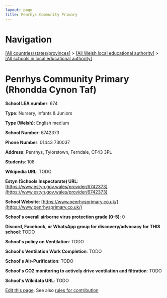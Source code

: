 ```yaml
---
layout: page
title: Penrhys Community Primary
---
```

# Navigation

[[All countries/states/provinces]](../../..) > [[All Welsh local educational authority]](../..) > [[All schools in local educational authority]](..)

# Penrhys Community Primary (Rhondda Cynon Taf)

**School LEA number**: 674

**Type**: Nursery, Infants & Juniors

**Type (Welsh)**: English medium

**School Number**: 6742373

**Phone Number**: 01443 730037

**Address**: Penrhys, Tylorstown, Ferndale, CF43 3PL

**Students**: 108

**Wikipedia URL**: TODO

**Estyn (Schools Inspectorate) URL**: [https://www.estyn.gov.wales/provider/6742373](https://www.estyn.gov.wales/provider/6742373)

**School Website**: [https://www.penrhysprimary.co.uk/](https://www.penrhysprimary.co.uk/)

**School's overall airborne virus protection grade (0-5)**: 0

**Discord, Facebook, or WhatsApp group for discovery/advocacy for THIS school**: TODO

**School's policy on Ventilation**: TODO

**School's Ventilation Work Completion**: TODO

**School's Air-Purification**: TODO

**School's CO2 monitoring to actively drive ventilation and filtration**: TODO

**School's Wikidata URL**: TODO




[Edit this page](https://github.com/VentilationProject/Wales/edit/prif/./Rhondda_Cynon_Taf/Penrhys_Community_Primary.md). See also [rules for contribution](../../../contribution-rules/)